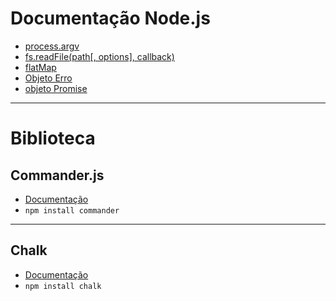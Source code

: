 # Documentação Node.js

- [process.argv](https://nodejs.org/api/process.html#processargv)
- [fs.readFile(path[, options], callback)](https://nodejs.org/api/fs.html#fsreadfilepath-options-callback)
- [flatMap](https://developer.mozilla.org/pt-BR/docs/Web/JavaScript/Reference/Global_Objects/Array/flatMap)
- [Objeto Erro](https://developer.mozilla.org/en-US/docs/Web/JavaScript/Reference/Global_Objects/Error)
- [objeto Promise](https://developer.mozilla.org/pt-BR/docs/Web/JavaScript/Reference/Global_Objects/Promise)
___

# Biblioteca
## Commander.js
- [Documentação](https://www.npmjs.com/package/commander)
- `npm install commander`
___

## Chalk
- [Documentação](https://www.npmjs.com/package/chalk)
- `npm install chalk`
